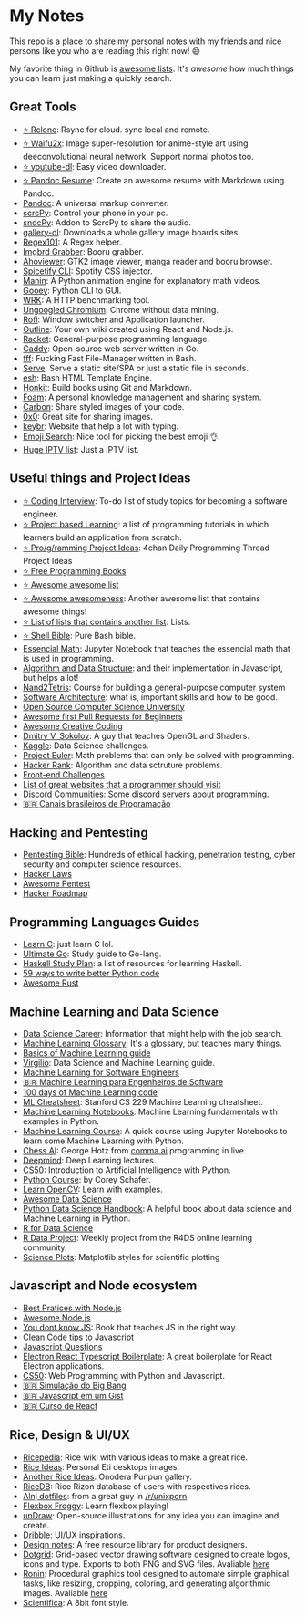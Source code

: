 # My Notes

This repo is a place to share my personal notes with my friends and nice persons like you who are reading this right now! 😄

My favorite thing in Github is [awesome lists](https://github.com/sindresorhus/awesome). It's *awesome* how much things you can learn just making a quickly search.

## Great Tools

- [⭐ Rclone](https://github.com/rclone/rclone): Rsync for cloud. sync local and remote.
- [⭐ Waifu2x](https://github.com/nagadomi/waifu2x): Image super-resolution for anime-style art using deeconvolutional neural network. Support normal photos too.
- [⭐ youtube-dl](https://github.com/ytdl-org/youtube-dl): Easy video downloader.
- [⭐ Pandoc Resume](https://github.com/mszep/pandoc_resume): Create an awesome resume with Markdown using Pandoc.
- [Pandoc](https://github.com/jgm/pandoc): A universal markup converter.
- [scrcPy](https://github.com/Genymobile/scrcpy):  Control your phone in your pc.
- [sndcPy](https://github.com/rom1v/sndcpy): Addon to ScrcPy to share the audio.
- [gallery-dl](https://github.com/mikf/gallery-dl): Downloads a whole gallery image boards sites.
- [Regex101](https://regex101.com): A Regex helper.
- [Imgbrd Grabber](https://github.com/Bionus/imgbrd-grabber): Booru grabber.
- [Ahoviewer](https://github.com/ahodesuka/ahoviewer): GTK2 image viewer, manga reader and booru browser.
- [Spicetify CLI](https://github.com/khanhas/spicetify-cli): Spotify CSS injector.
- [Manin](https://github.com/3b1b/manim): A Python animation engine for explanatory math videos.
- [Gooey](https://github.com/chriskiehl/Gooey): Python CLI to GUI.
- [WRK](https://github.com/wg/wrk): A HTTP benchmarking tool.
- [Ungoogled Chromium](https://github.com/Eloston/ungoogled-chromium): Chrome without data mining.
- [Rofi](https://github.com/davatorium/rofi): Window switcher and Application launcher.
- [Outline](https://github.com/outline/outline): Your own wiki created using React and Node.js.
- [Racket](https://racket-lang.org/): General-purpose programming language.
- [Caddy](https://caddyserver.com/): Open-source web server written in Go.
- [fff](https://github.com/dylanaraps/fff): Fucking Fast File-Manager written in Bash.
- [Serve](https://github.com/vercel/serve): Serve a static site/SPA or just a static file in seconds.
- [esh](https://github.com/jirutka/esh): Bash HTML Template Engine.
- [Honkit](https://github.com/honkit/honkit): Build books using Git and Markdown.
- [Foam](https://github.com/foambubble/foam): A personal knowledge management and sharing system.
- [Carbon](https://carbon.now.sh): Share styled images of your code.
- [0x0](https://0x0.st/): Great site for sharing images.
- [keybr](https://www.keybr.com/): Website that help a lot with typing.
- [Emoji Search](https://emoji.muan.co/): Nice tool for picking the best emoji 👌.
- [Huge IPTV list](https://github.com/iptv-org/iptv): Just a IPTV list.

## Useful things and Project Ideas
- [⭐ Coding Interview](https://github.com/jwasham/coding-interview-university): To-do list of study topics for becoming a software engineer.
- [⭐ Project based Learning](https://github.com/tuvtran/project-based-learning): a list of programming tutorials in which learners build an application from scratch.
- [⭐ Pro/g/ramming Project Ideas](https://imgur.com/a/3DxEa1o): 4chan Daily Programming Thread Project Ideas
- [⭐ Free Programming Books](https://github.com/EbookFoundation/free-programming-books)
- [⭐ Awesome awesome list](https://github.com/sindresorhus/awesome)
- [⭐ Awesome awesomeness](https://github.com/bayandin/awesome-awesomeness): Another awesome list that contains awesome things!
- [⭐ List of lists that contains another list](https://github.com/jnv/lists): Lists.
- [⭐ Shell Bible](https://github.com/dylanaraps/pure-sh-bible): Pure Bash bible.
- [Essencial Math](https://github.com/yangyutu/EssentialMath): Jupyter Notebook that teaches the essencial math that is used in programming.
- [Algorithm and Data Structure](https://github.com/trekhleb/javascript-algorithms): and their implementation in Javascript, but helps a lot!
- [Nand2Tetris](https://www.nand2tetris.org/): Course for building a general-purpose computer system
- [Software Architecture](https://github.com/justinamiller/SoftwareArchitect): what is, important skills and how to be good.
- [Open Source Computer Science University](https://github.com/ossu/computer-science)
- [Awesome first Pull Requests for Beginners](https://github.com/MunGell/awesome-for-beginners)
- [Awesome Creative Coding](https://github.com/terkelg/awesome-creative-coding)
- [Dmitry V. Sokolov](https://github.com/ssloy): A guy that teaches OpenGL and Shaders.
- [Kaggle](https://www.kaggle.com/): Data Science challenges.
- [Project Euler](https://projecteuler.net): Math problems that can only be solved with programming.
- [Hacker Rank](https://www.hackerrank.com/): Algorithm and data sctruture problems.
- [Front-end Challenges](https://github.com/LFeh/frontend-challenges)
- [List of great websites that a programmer should visit](https://github.com/sdmg15/Best-websites-a-programmer-should-visit)
- [Discord Communities](https://github.com/mhxion/awesome-discord-communities): Some discord servers about programming.
- [🇧🇷 Canais brasileiros de Programação](https://github.com/carolcodes/youtube-br-desenvolvimento)

## Hacking and Pentesting
- [Pentesting Bible](https://github.com/blaCCkHatHacEEkr/PENTESTING-BIBLE): Hundreds of ethical hacking, penetration testing, cyber security and computer science resources.
- [Hacker Laws](https://github.com/dwmkerr/hacker-laws)
- [Awesome Pentest](https://github.com/enaqx/awesome-pentest)
- [Hacker Roadmap](https://github.com/sundowndev/hacker-roadmap)

## Programming Languages Guides
- [Learn C](https://www.learn-c.org/): just learn C lol.
- [Ultimate Go](https://github.com/hoanhan101/ultimate-go): Study guide to Go-lang.
- [Haskell Study Plan](https://github.com/soupi/haskell-study-plan): a list of resources for learning Haskell.
- [59 ways to write better Python code](https://github.com/SigmaQuan/Better-Python-59-Ways)
- [Awesome Rust](https://github.com/rust-unofficial/awesome-rust)

## Machine Learning and Data Science
- [Data Science Career](https://github.com/firmai/data-science-career): Information that might help with the job search.
- [Machine Learning Glossary](https://ml-cheatsheet.readthedocs.io): It's a glossary, but teaches many things.
- [Basics of Machine Learning guide](https://github.com/madewithml/basics)
- [Virgilio](https://virgili0.github.io/Virgilio/): Data Science and Machine Learning guide.
- [Machine Learning for Software Engineers](https://github.com/ZuzooVn/machine-learning-for-software-engineers)
- [🇧🇷 Machine Learning para Engenheiros de Software](https://github.com/italojs/awesome-machine-learning-portugues/)
- [100 days of Machine Learning code](https://github.com/Avik-Jain/100-Days-Of-ML-Code)
- [ML Cheatsheet](https://github.com/afshinea/stanford-cs-229-machine-learning): Stanford CS 229 Machine Learning cheatsheet.
- [Machine Learning Notebooks](https://github.com/ageron/handson-ml2): Machine Learning fundamentals with examples in Python.
- [Machine Learning Course](https://github.com/machinelearningmindset/machine-learning-course): A quick course using Jupyter Notebooks to learn some Machine Learning with Python.
- [Chess AI](https://youtu.be/RFaFmkCEGEs): George Hotz from [comma.ai](https://comma.ai/) programming in live.
- [Deepmind](https://www.youtube.com/playlist?list=PLqYmG7hTraZCDxZ44o4p3N5Anz3lLRVZF): Deep Learning lectures.
- [CS50](https://www.youtube.com/playlist?list=PLhQjrBD2T382Nz7z1AEXmioc27axa19Kv): Introduction to Artificial Intelligence with Python.
- [Python Course](https://www.youtube.com/user/schafer5): by Corey Schafer.
- [Learn OpenCV](https://github.com/spmallick/learnopencv): Learn with examples.
- [Awesome Data Science](https://github.com/academic/awesome-datascience)
- [Python Data Science Handbook](https://jakevdp.github.io/PythonDataScienceHandbook/): A helpful book about data science and Machine Learning in Python.
- [R for Data Science](http://r4ds.had.co.nz/)
- [R Data Project](https://github.com/rfordatascience/tidytuesday): Weekly project from the R4DS online learning community.
- [Science Plots](https://github.com/garrettj403/SciencePlots): Matplotlib styles for scientific plotting


## Javascript and Node ecosystem
- [Best Pratices with Node.js](https://github.com/goldbergyoni/nodebestpractices)
- [Awesome Node.js](https://github.com/sindresorhus/awesome-nodejs)
- [You dont know JS](https://github.com/getify/You-Dont-Know-JS): Book that teaches JS in the right way.
- [Clean Code tips to Javascript](https://github.com/ryanmcdermott/clean-code-javascript)
- [Javascript Questions](https://github.com/lydiahallie/javascript-questions)
- [Electron React Typescript Boilerplate](https://github.com/diego3g/electron-typescript-react): A great boilerplate for React Electron applications.
- [CS50](https://www.youtube.com/playlist?list=PLhQjrBD2T380xvFSUmToMMzERZ3qB5Ueu): Web Programming with Python and Javascript.
- [🇧🇷 Simulação do Big Bang](https://www.youtube.com/watch?v=C5_7IV9XFd4&feature=youtu.be)
- [🇧🇷 Javascript em um Gist](https://gist.github.com/danielbonifacio/fd7f0100e8eae33dd1769f7c40182458?fbclid=IwAR0in67c1SzRZFiMYuJNNEvWk1MyLCntZ_HLB5LvYjlRHBZp4a-QFWZqs7Y)
- [🇧🇷 Curso de React](https://github.com/diogocezar/dctb-react-course)

## Rice, Design & UI/UX
- [Ricepedia](https://rizonrice.club/): Rice wiki with various ideas to make a great rice.
- [Rice Ideas](https://eti.tf/desktops/): Personal Eti desktops images.
- [Another Rice Ideas](https://onodera-punpun.github.io/ricespo/): Onodera Punpun gallery.
- [RiceDB](ricedb.dfg.monster): Rice Rizon database of users with respectives rices.
- [Alnj dotfiles](https://github.com/alnj/dotfiles): from a great guy in [/r/unixporn](https://www.reddit.com/r/unixporn/).
- [Flexbox Froggy](https://flexboxfroggy.com/): Learn flexbox playing!
- [unDraw](https://undraw.co): Open-source illustrations for any idea you can imagine and create.
- [Dribble](https://dribbble.com/): UI/UX inspirations.
- [Design notes](https://www.designnotes.co/): A free resource library for product designers.
- [Dotgrid](https://github.com/hundredrabbits/dotgrid): Grid-based vector drawing software designed to create logos, icons and type. Exports to both PNG and SVG files. Avaliable [here](https://hundredrabbits.itch.io/dotgrid)
- [Ronin](https://github.com/hundredrabbits/Ronin): Procedural graphics tool designed to automate simple graphical tasks, like resizing, cropping, coloring, and generating algorithmic images. Avaliable [here](https://hundredrabbits.itch.io/ronin)
- [Scientifica](https://github.com/NerdyPepper/scientifica): A 8bit font style.
